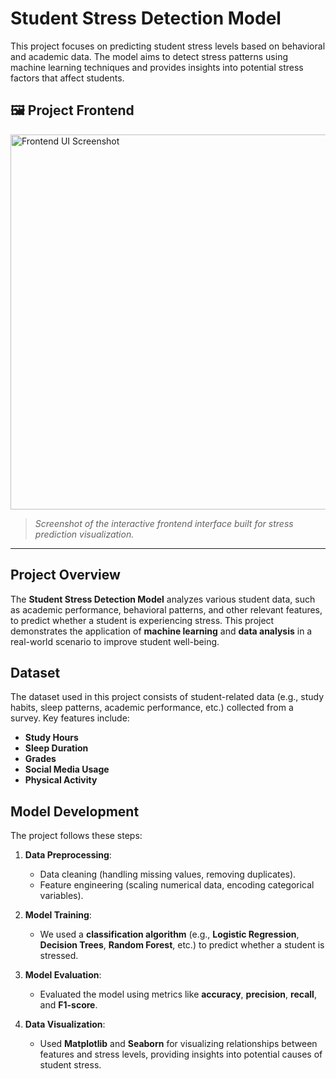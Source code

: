 # Student Stress Detection Model

This project focuses on predicting student stress levels based on behavioral and academic data. The model aims to detect stress patterns using machine learning techniques and provides insights into potential stress factors that affect students.


## 🖼️ Project Frontend

<img src="images/frontend_screenshot.png" alt="Frontend UI Screenshot" width="600"/>

> *Screenshot of the interactive frontend interface built for stress prediction visualization.*

---

## Project Overview

The **Student Stress Detection Model** analyzes various student data, such as academic performance, behavioral patterns, and other relevant features, to predict whether a student is experiencing stress. This project demonstrates the application of **machine learning** and **data analysis** in a real-world scenario to improve student well-being.

## Dataset

The dataset used in this project consists of student-related data (e.g., study habits, sleep patterns, academic performance, etc.) collected from a survey. Key features include:

- **Study Hours**
- **Sleep Duration**
- **Grades**
- **Social Media Usage**
- **Physical Activity**

## Model Development

The project follows these steps:

1. **Data Preprocessing**:
   - Data cleaning (handling missing values, removing duplicates).
   - Feature engineering (scaling numerical data, encoding categorical variables).
   
2. **Model Training**:
   - We used a **classification algorithm** (e.g., **Logistic Regression**, **Decision Trees**, **Random Forest**, etc.) to predict whether a student is stressed.
   
3. **Model Evaluation**:
   - Evaluated the model using metrics like **accuracy**, **precision**, **recall**, and **F1-score**.
   
4. **Data Visualization**:
   - Used **Matplotlib** and **Seaborn** for visualizing relationships between features and stress levels, providing insights into potential causes of student stress.


